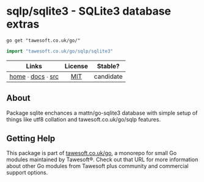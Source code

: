 # sqlp/sqlite3 - SQLite3 database extras

```shell script
go get "tawesoft.co.uk/go/"
```

```go
import "tawesoft.co.uk/go/sqlp/sqlite3"
```

|  Links  | License | Stable? |
|:-------:|:-------:|:-------:|
| [home][home_sqlp/sqlite3] ∙ [docs][docs_sqlp/sqlite3] ∙ [src][src_sqlp/sqlite3] | [MIT][copy_sqlp/sqlite3] | candidate |

[home_sqlp/sqlite3]: https://tawesoft.co.uk/go/sqlp/sqlite3
[src_sqlp/sqlite3]:  https://github.com/tawesoft/go/tree/master/sqlp/sqlite3
[docs_sqlp/sqlite3]: https://www.tawesoft.co.uk/go/doc/sqlp/sqlite3
[copy_sqlp/sqlite3]: https://github.com/tawesoft/go/tree/master/sqlp/sqlite3/LICENSE.txt

## About

Package sqlite enchances a mattn/go-sqlite3 database with simple setup
of things like utf8 collation and tawesoft.co.uk/go/sqlp features.

## Getting Help

This package is part of [tawesoft.co.uk/go](https://www.tawesoft.co.uk/go),
a monorepo for small Go modules maintained by Tawesoft®.
Check out that URL for more information about other Go modules from
Tawesoft plus community and commercial support options.